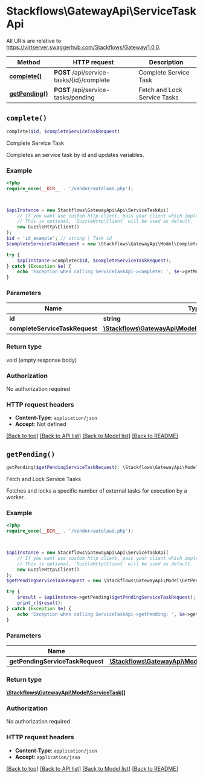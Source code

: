 # Stackflows\GatewayApi\ServiceTaskApi

All URIs are relative to https://virtserver.swaggerhub.com/Stackflows/Gateway/1.0.0.

Method | HTTP request | Description
------------- | ------------- | -------------
[**complete()**](ServiceTaskApi.md#complete) | **POST** /api/service-tasks/{id}/complete | Complete Service Task
[**getPending()**](ServiceTaskApi.md#getPending) | **POST** /api/service-tasks/pending | Fetch and Lock Service Tasks


## `complete()`

```php
complete($id, $completeServiceTaskRequest)
```

Complete Service Task

Completes an service task by id and updates variables.

### Example

```php
<?php
require_once(__DIR__ . '/vendor/autoload.php');



$apiInstance = new Stackflows\GatewayApi\Api\ServiceTaskApi(
    // If you want use custom http client, pass your client which implements `GuzzleHttp\ClientInterface`.
    // This is optional, `GuzzleHttp\Client` will be used as default.
    new GuzzleHttp\Client()
);
$id = 'id_example'; // string | Task id
$completeServiceTaskRequest = new \Stackflows\GatewayApi\Model\CompleteServiceTaskRequest(); // \Stackflows\GatewayApi\Model\CompleteServiceTaskRequest

try {
    $apiInstance->complete($id, $completeServiceTaskRequest);
} catch (Exception $e) {
    echo 'Exception when calling ServiceTaskApi->complete: ', $e->getMessage(), PHP_EOL;
}
```

### Parameters

Name | Type | Description  | Notes
------------- | ------------- | ------------- | -------------
 **id** | **string**| Task id |
 **completeServiceTaskRequest** | [**\Stackflows\GatewayApi\Model\CompleteServiceTaskRequest**](../Model/CompleteServiceTaskRequest.md)|  |

### Return type

void (empty response body)

### Authorization

No authorization required

### HTTP request headers

- **Content-Type**: `application/json`
- **Accept**: Not defined

[[Back to top]](#) [[Back to API list]](../../README.md#endpoints)
[[Back to Model list]](../../README.md#models)
[[Back to README]](../../README.md)

## `getPending()`

```php
getPending($getPendingServiceTaskRequest): \Stackflows\GatewayApi\Model\ServiceTask[]
```

Fetch and Lock Service Tasks

Fetches and locks a specific number of external tasks for execution by a worker.

### Example

```php
<?php
require_once(__DIR__ . '/vendor/autoload.php');



$apiInstance = new Stackflows\GatewayApi\Api\ServiceTaskApi(
    // If you want use custom http client, pass your client which implements `GuzzleHttp\ClientInterface`.
    // This is optional, `GuzzleHttp\Client` will be used as default.
    new GuzzleHttp\Client()
);
$getPendingServiceTaskRequest = new \Stackflows\GatewayApi\Model\GetPendingServiceTaskRequest(); // \Stackflows\GatewayApi\Model\GetPendingServiceTaskRequest

try {
    $result = $apiInstance->getPending($getPendingServiceTaskRequest);
    print_r($result);
} catch (Exception $e) {
    echo 'Exception when calling ServiceTaskApi->getPending: ', $e->getMessage(), PHP_EOL;
}
```

### Parameters

Name | Type | Description  | Notes
------------- | ------------- | ------------- | -------------
 **getPendingServiceTaskRequest** | [**\Stackflows\GatewayApi\Model\GetPendingServiceTaskRequest**](../Model/GetPendingServiceTaskRequest.md)|  |

### Return type

[**\Stackflows\GatewayApi\Model\ServiceTask[]**](../Model/ServiceTask.md)

### Authorization

No authorization required

### HTTP request headers

- **Content-Type**: `application/json`
- **Accept**: `application/json`

[[Back to top]](#) [[Back to API list]](../../README.md#endpoints)
[[Back to Model list]](../../README.md#models)
[[Back to README]](../../README.md)
